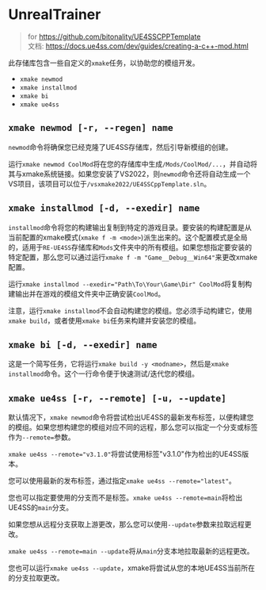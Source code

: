 # UnrealTrainer

> for https://github.com/bitonality/UE4SSCPPTemplate  
> 文档: https://docs.ue4ss.com/dev/guides/creating-a-c++-mod.html

此存储库包含一些自定义的`xmake`任务，以协助您的模组开发。

- `xmake newmod`
- `xmake installmod`
- `xmake bi`
- `xmake ue4ss`

## `xmake newmod [-r, --regen] name`

`newmod`命令将确保您已经克隆了UE4SS存储库，然后引导新模组的创建。

运行`xmake newmod CoolMod`将在您的存储库中生成`/Mods/CoolMod/...`，并自动将其与xmake系统链接。如果您安装了VS2022，则`newmod`命令还将自动生成一个VS项目，该项目可以位于`/vsxmake2022/UE4SSCppTemplate.sln`。

## `xmake installmod [-d, --exedir] name`

`installmod`命令将您的构建输出复制到特定的游戏目录。要安装的构建配置是从当前配置的xmake模式(`xmake f -m <mode>`)派生出来的。这个配置模式是全局的，适用于`RE-UE4SS`存储库和`Mods`文件夹中的所有模组。如果您想指定要安装的特定配置，那么您可以通过运行`xmake f -m "Game__Debug__Win64"`来更改xmake配置。

运行`xmake installmod --exedir="Path\To\Your\Game\Dir" CoolMod`将复制构建输出并在游戏的模组文件夹中正确安装`CoolMod`。

注意，运行`xmake installmod`不会自动构建您的模组。您必须手动构建它，使用`xmake build`，或者使用`xmake bi`任务来构建并安装您的模组。

## `xmake bi [-d, --exedir] name`

这是一个简写任务，它将运行`xmake build -y <modname>`，然后是`xmake installmod`命令。这个一行命令便于快速测试/迭代您的模组。

## `xmake ue4ss [-r, --remote] [-u, --update]`

默认情况下，`xmake newmod`命令将尝试检出UE4SS的最新发布标签，以便构建您的模组。如果您想构建您的模组对应不同的远程，那么您可以指定一个分支或标签作为`--remote=`参数。

`xmake ue4ss --remote="v3.1.0"`将尝试使用标签"v3.1.0"作为检出的UE4SS版本。

您可以使用最新的发布标签，通过指定`xmake ue4ss --remote="latest"`。

您也可以指定要使用的分支而不是标签。`xmake ue4ss --remote=main`将检出UE4SS的`main`分支。

如果您想从远程分支获取上游更改，那么您可以使用`--update`参数来拉取远程更改。

`xmake ue4ss --remote=main --update`将从`main`分支本地拉取最新的远程更改。

您也可以运行`xmake ue4ss --update`，xmake将尝试从您的本地UE4SS当前所在的分支拉取更改。
